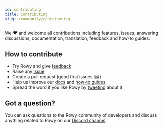 ```yaml
---
id: contributing
title: Contributing
slug: /community/contributing
---
```


We ❤️ and welcome all contributions including features, issues, answering
discussions, documentation, translation, feedback and how-to guides.

## How to contribute

- Try Rowy and give [feedback](mailto:feedback@rowy.io)
- Raise any [issue](https://github.com/rowyio/rowy/issues)
- Create a pull request (good first issues
  [list](https://github.com/rowyio/rowy/projects/3))
- Help us improve our [docs](https://github.com/rowyio/rowy/docs) and
  [how-to guides](https://docs.rowy.io/how-to/create-table)
- Spread the word if you like Rowy by [tweeting](https://ctt.ac/M00va) about it

## Got a question?

You can ask questions to the Rowy community of developers and discuss anything
related to Rowy on our [Discord channel](https://discord.com/invite/B8yAD5PDX4).
